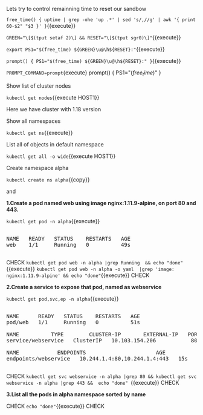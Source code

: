 
Lets try to control remainning time to reset our sandbow

`free_time()
{
    uptime | grep -ohe 'up .*' | sed 's/,//g' | awk '{ print 60-$2" "$3 }'
}`{{execute}}

`GREEN="\[$(tput setaf 2)\] && RESET="\[$(tput sgr0)\]"`{{execute}}

`export PS1="$(free_time) ${GREEN}\u@\h${RESET}:"`{{execute}}

`prompt() {
    PS1="$(free_time) ${GREEN}\u@\h${RESET}:"
}`{{execute}}

`PROMPT_COMMAND=prompt`{execute}
prompt() {
    PS1="$(free_time)$"
}




Show list of cluster nodes

`kubectl get nodes`{{execute HOST1}}

Here we have cluster with 1.18 version

Show all namespaces

`kubectl get ns`{{execute}}


List all of objects in default namespace

`kubectl get all -o wide`{{execute HOST1}}

Create namespace alpha 

`kubectl create ns alpha`{{copy}}

and 

**1.Create a pod named web using image nginx:1.11.9-alpine, on port 80 and 443.** 

`kubectl get pod -n alpha`{{execute}}
<pre>

NAME   READY   STATUS    RESTARTS   AGE
web    1/1     Running   0          49s

</pre>

CHECK
`kubectl get pod web -n alpha |grep Running  && echo "done"`{{execute}}
`kubectl get pod web -n alpha -o yaml  |grep 'image: nginx:1.11.9-alpine' && echo "done"`{{execute}}
CHECK


**2.Create a service to expose that pod, named as webservice**

`kubectl get pod,svc,ep -n alpha`{{execute}}

<pre>

NAME      READY   STATUS    RESTARTS   AGE
pod/web   1/1     Running   0          51s

NAME          TYPE        CLUSTER-IP       EXTERNAL-IP   PORT(S)          AGE
service/webservice   ClusterIP   10.103.154.206   <none>        80/TCP,443/TCP   15s

NAME            ENDPOINTS                      AGE
endpoints/webservice   10.244.1.4:80,10.244.1.4:443   15s

</pre>

CHECK
`kubectl get svc webservice -n alpha |grep 80 && kubectl get svc webservice -n alpha |grep 443 &&  echo "done" `{{execute}}
CHECK


**3.List all the pods in alpha namespace sorted by name**

CHECK
`echo "done"`{{execute}}
CHECK